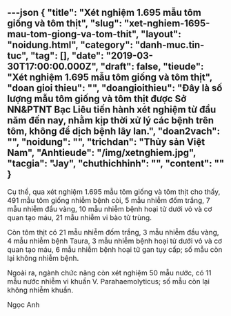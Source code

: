 ---json
{
    "title": "Xét nghiệm 1.695 mẫu tôm giống và tôm thịt",
    "slug": "xet-nghiem-1695-mau-tom-giong-va-tom-thit",
    "layout": "noidung.html",
    "category": "danh-muc.tin-tuc",
    "tag": [],
    "date": "2019-03-30T17:00:00.000Z",
    "draft": false,
    "tieude": "Xét nghiệm 1.695 mẫu tôm giống và tôm thịt",
    "doan gioi thieu": "",
    "doangioithieu": "Đây là số lượng mẫu tôm giống và tôm thịt được Sở NN&PTNT Bạc Liêu tiến hành xét nghiệm từ đầu năm đến nay, nhằm kịp thời xử lý các bệnh trên tôm, không để dịch bệnh lây lan.",
    "doan2vach": "",
    "noidung": "",
    "trichdan": "Thủy sản Việt Nam",
    "Anhtieude": "/img/xetnghiem.jpg",
    "tacgia": "Jay",
    "chuthichhinh": "",
    "__content__": ""
}
---
<p><span style="font-size:16px">Cụ th&ecirc;̉, qua xét nghi&ecirc;̣m 1.695 m&acirc;̃u t&ocirc;m gi&ocirc;́ng và t&ocirc;m thịt cho th&acirc;́y, 491 mẫu t&ocirc;m giống nhiễm bệnh c&ograve;i, 5 mẫu nhiễm đốm trắng, 7 mẫu nhiễm đầu v&agrave;ng, 10 mẫu nhiễm bệnh hoại tử dưới vỏ v&agrave; cơ quan tạo m&aacute;u, 21 mẫu nhiễm vi b&agrave;o tử tr&ugrave;ng. </span></p>

<p><span style="font-size:16px">C&ograve;n t&ocirc;m thịt c&oacute; 21 mẫu nhiễm đốm trắng, 3 mẫu nhiễm đầu v&agrave;ng, 4 mẫu nhiễm bệnh Taura, 3 mẫu nhiễm bệnh hoại tử dưới vỏ v&agrave; cơ quan tạo m&aacute;u, 6 mẫu nhiễm bệnh hoại tử gan tụy cấp; số mẫu c&ograve;n lại kh&ocirc;ng nhiễm bệnh.</span></p>

<p><span style="font-size:16px">Ngo&agrave;i ra, ng&agrave;nh chức năng c&ograve;n x&eacute;t nghiệm 50 mẫu nước, c&oacute; 11 mẫu nước nhiễm vi khuẩn V. Parahaemolyticus; số mẫu c&ograve;n lại kh&ocirc;ng nhiễm khuẩn.</span></p>

<p><span style="font-size:16px">Ngọc Anh&nbsp;</span></p>
